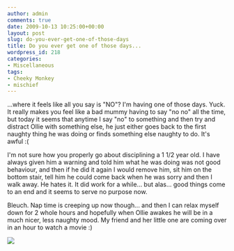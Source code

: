 ```yaml
---
author: admin
comments: true
date: 2009-10-13 10:25:00+00:00
layout: post
slug: do-you-ever-get-one-of-those-days
title: Do you ever get one of those days...
wordpress_id: 218
categories:
- Miscellaneous
tags:
- Cheeky Monkey
- mischief
---
```


...where it feels like all you say is "NO"?  I'm having one of those days.  Yuck.  It really makes you feel like a bad mummy having to say "no no" all the time, but today it seems that anytime I say "no" to something and then try and distract Ollie with something else, he just either goes back to the first naughty thing he was doing or finds something else naughty to do.  It's awful :(  
  
I'm not sure how you properly go about disciplining a 1 1/2 year old.  I have always given him a warning and told him what he was doing was not good behaviour, and then if he did it again I would remove him, sit him on the bottom stair, tell him he could come back when he was sorry and then I walk away.  He hates it.  It did work for a while... but alas... good things come to an end and it seems to serve no purpose now.  
  
Bleuch.  Nap time is creeping up now though... and then I can relax myself down for 2 whole hours and hopefully when Ollie awakes he will be in a much nicer, less naughty mood.  My friend and her little one are coming over in an hour to watch a movie :)

![](https://blogger.googleusercontent.com/tracker/251139911615938991-5002709222239493409?l=www.outmumbered.com)

